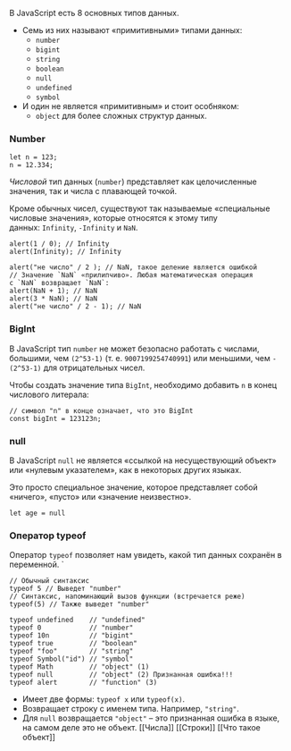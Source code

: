 В JavaScript есть 8 основных типов данных.

- Семь из них называют «примитивными» типами данных:
    - `number`
    - `bigint` 
    - `string` 
    - `boolean` 
    - `null` 
    - `undefined`
    - `symbol` 
- И один не является «примитивным» и стоит особняком:
    - `object` для более сложных структур данных.
### Number
```JS
let n = 123;
n = 12.334;
```
_Числовой_ тип данных (`number`) представляет как целочисленные значения, так и числа с плавающей точкой.

Кроме обычных чисел, существуют так называемые «специальные числовые значения», которые относятся к этому типу данных: `Infinity`, `-Infinity` и `NaN`.

```JS
alert(1 / 0); // Infinity
alert(Infinity); // Infinity

alert("не число" / 2 ); // NaN, такое деление является ошибкой
// Значение `NaN` «прилипчиво». Любая математическая операция с `NaN` возвращает `NaN`:
alert(NaN + 1); // NaN
alert(3 * NaN); // NaN
alert("не число" / 2 - 1); // NaN
```
### BigInt
В JavaScript тип `number` не может безопасно работать с числами, большими, чем `(2^53-1)` (т. е. `9007199254740991`) или меньшими, чем `-(2^53-1)` для отрицательных чисел.

Чтобы создать значение типа `BigInt`, необходимо добавить `n` в конец числового литерала:

```JS
// символ "n" в конце означает, что это BigInt
const bigInt = 123123n;
```
### null
В JavaScript `null` не является «ссылкой на несуществующий объект» или «нулевым указателем», как в некоторых других языках.

Это просто специальное значение, которое представляет собой «ничего», «пусто» или «значение неизвестно».
```JS
let age = null
```
### Оператор typeof
Оператор `typeof` позволяет нам увидеть, какой тип данных сохранён в переменной.
	`
```JS
// Обычный синтаксис 
typeof 5 // Выведет "number" 
// Синтаксис, напоминающий вызов функции (встречается реже)
typeof(5) // Также выведет "number"
```
```JS
typeof undefined    // "undefined" 
typeof 0            // "number"
typeof 10n          // "bigint" 
typeof true         // "boolean" 
typeof "foo"        // "string"
typeof Symbol("id") // "symbol" 
typeof Math         // "object" (1)
typeof null         // "object" (2) Признанная ошибка!!!
typeof alert        // "function" (3)
```

- Имеет две формы: `typeof x` или `typeof(x)`.
- Возвращает строку с именем типа. Например, `"string"`.
- Для `null` возвращается `"object"` – это признанная ошибка в языке, на самом деле это не объект.
[[Числа]]
[[Строки]]
[[Что такое объект]]